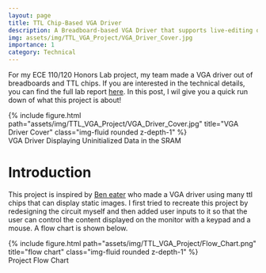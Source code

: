 ```yaml
---
layout: page
title: TTL Chip-Based VGA Driver
description: A Breadboard-based VGA Driver that supports live-editing of the image displayed on the monitor.
img: assets/img/TTL_VGA_Project/VGA_Driver_Cover.jpg
importance: 1
category: Technical
---
```


For my ECE 110/120 Honors Lab project, my team made a VGA driver out of breadboards and TTL chips. If you are interested in the technical details, you can find the full lab report [here](../../assets/pdf/SP23_Honors_Lab_Final_Reports.pdf). In this post, I wil give you a quick run down of what this project is about!

<div class="row">
    <div class="col-sm mt-3 mt-md-0">
        {% include figure.html path="assets/img/TTL_VGA_Project/VGA_Driver_Cover.jpg" title="VGA Driver Cover" class="img-fluid rounded z-depth-1" %}
    </div>
</div>
<div class="caption">
    VGA Driver Displaying Uninitialized Data in the SRAM
</div>


# Introduction
This project is inspired by [Ben eater](https://www.youtube.com/@BenEater) who made a VGA driver using many ttl chips that can display static images. I first tried to recreate this project by redesigning the circuit myself and then added user inputs to it so that the user can control the content displayed on the monitor with a keypad and a mouse. A flow chart is shown below.

<div class="row">
    <div class="col-sm mt-3 mt-md-0">
        {% include figure.html path="assets/img/TTL_VGA_Project/Flow_Chart.png" title="flow chart" class="img-fluid rounded z-depth-1" %}
    </div>
</div>
<div class="caption">
    Project Flow Chart
</div>